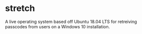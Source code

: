# stretch
A live operating system based off Ubuntu 18.04 LTS for retreiving passcodes from users on a Windows 10 installation.
